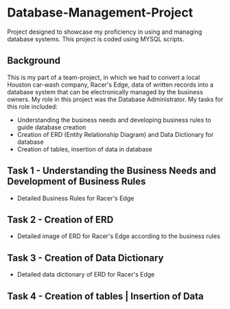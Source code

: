# Database-Management-Project
Project designed to showcase my proficiency in using and managing database systems. This project is coded using MYSQL scripts. 

## Background
This is my part of a team-project, in which we had to convert a local Houston car-wash company, Racer's Edge, data of written records into a database system that can be electronically managed by the business owners. My role in this project was the Database Administrator. My tasks for this role included: 
  - Understanding the business needs and developing business rules to guide database creation
  - Creation of ERD (Entity Relationship Diagram) and Data Dictionary for database
  - Creation of tables, insertion of data in database 

## Task 1 - Understanding the Business Needs and Development of Business Rules 

  - Detailed Business Rules for Racer's Edge 

## Task 2 - Creation of ERD 

  - Detailed image of ERD for Racer's Edge according to the business rules 

## Task 3 - Creation of Data Dictionary 

  - Detailed data dictionary of ERD for Racer's Edge

## Task 4 - Creation of tables | Insertion of Data 
